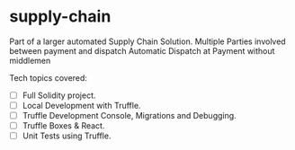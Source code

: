 # supply-chain
Part of a larger automated Supply Chain Solution.
Multiple Parties involved between payment and dispatch
Automatic Dispatch at Payment without middlemen

Tech topics covered:

- [ ] Full Solidity project.
- [ ] Local Development with Truffle.
- [ ] Truffle Development Console, Migrations and Debugging.
- [ ] Truffle Boxes & React.
- [ ] Unit Tests using Truffle.
